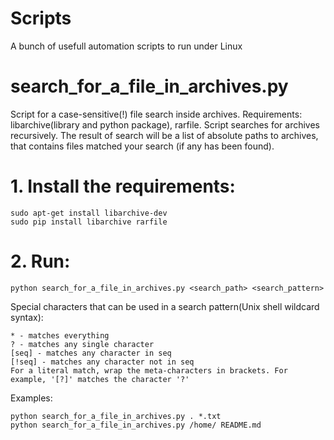 # Scripts
A bunch of usefull automation scripts to run under Linux

# search_for_a_file_in_archives.py
Script for a case-sensitive(!) file search inside archives. Requirements: libarchive(library and python package), rarfile.
Script searches for archives recursively. The result of search will be a list of absolute paths to archives, that contains files matched your search (if any has been found).

# 1. Install the requirements:
    sudo apt-get install libarchive-dev
    sudo pip install libarchive rarfile
# 2. Run:
    python search_for_a_file_in_archives.py <search_path> <search_pattern>
  
Special characters that can be used in a search pattern(Unix shell wildcard syntax):

    * - matches everything
    ? - matches any single character
    [seq] - matches any character in seq
    [!seq] - matches any character not in seq
    For a literal match, wrap the meta-characters in brackets. For example, '[?]' matches the character '?'

Examples:

    python search_for_a_file_in_archives.py . *.txt
    python search_for_a_file_in_archives.py /home/ README.md
